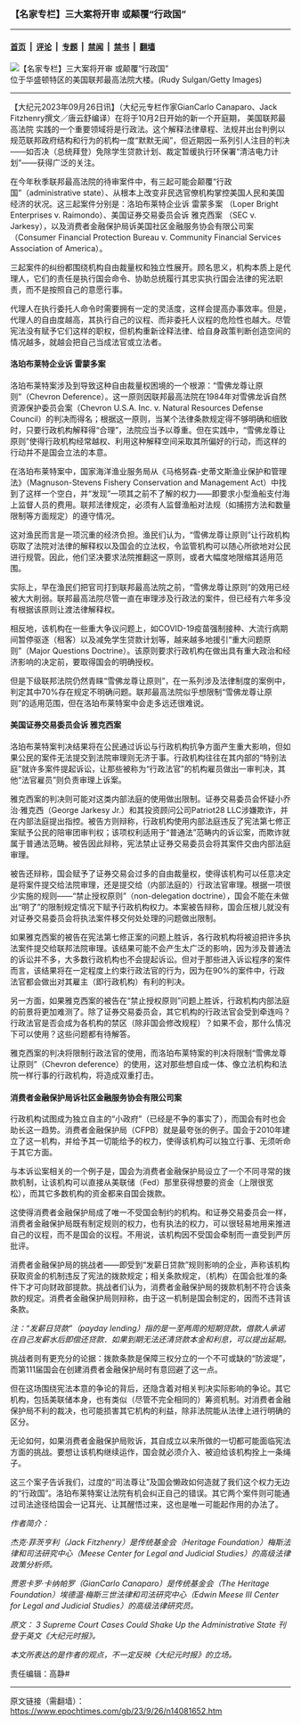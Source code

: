 ### 【名家专栏】三大案将开审 或颠覆“行政国”

---

#### [首页](../../../..?n14081652) &nbsp;|&nbsp; [评论](../../../../../epoch-comment?n14081652) &nbsp;|&nbsp; [专题](../../../../../epoch-special?n14081652) &nbsp;|&nbsp; [禁闻](../../../../../epoch-news?n14081652) &nbsp;|&nbsp; [禁书](../../../../../books?n14081652) &nbsp;|&nbsp; [翻墙](https://github.com/gfw-breaker/nogfw/blob/master/README.md?n14081652)


<div><img alt="【名家专栏】三大案将开审 或颠覆“行政国”" class="attachment-djy_600_400 size-djy_600_400 wp-post-image" src="https://i.epochtimes.com/assets/uploads/2023/09/id14081654-SCOTUS-GettyImages-600x400.jpg"/>
<div class="caption">
 位于华盛顿特区的美国联邦最高法院大楼。(Rudy Sulgan/Getty Images)
</div></div><hr/><div class="post_content" id="artbody" itemprop="articleBody">
 <!-- article content begin -->
 <p>
  【大纪元2023年09月26日讯】（大纪元专栏作家GianCarlo Canaparo、Jack Fitzhenry撰文／唐云舒编译）在将于10月2日开始的新一个开庭期，
  <ok href="https://www.epochtimes.com/gb/tag/%E7%BE%8E%E5%9B%BD%E8%81%94%E9%82%A6%E6%9C%80%E9%AB%98%E6%B3%95%E9%99%A2.html">
   美国联邦最高法院
  </ok>
  实践的一个重要领域将是行政法。这个解释法律章程、法规并出台判例以规范联邦政府结构和行为的机构一度“默默无闻”，但近期因一系列引人注目的判决——如否决（总统拜登）免除学生贷款计划、裁定暂缓执行环保署“清洁电力计划”——获得广泛的关注。
 </p>
 <p>
  在今年秋季联邦最高法院的待审案件中，有三起可能会颠覆“行政国”（administrative state）、从根本上改变非民选官僚机构掌控美国人民和美国经济的状况。这三起案件分别是：洛珀布莱特企业诉
  <ok href="https://www.epochtimes.com/gb/tag/%E9%9B%B7%E8%92%99%E5%A4%9A%E6%A1%88.html">
   雷蒙多案
  </ok>
  （Loper Bright Enterprises v. Raimondo）、美国证券交易委员会诉
  <ok href="https://www.epochtimes.com/gb/tag/%E9%9B%85%E5%85%8B%E8%A5%BF%E6%A1%88.html">
   雅克西案
  </ok>
  （SEC v. Jarkesy），以及消费者金融保护局诉美国社区金融服务协会有限公司案（Consumer Financial Protection Bureau v. Community Financial Services Association of America）。
 </p>
 <p>
  三起案件的纠纷都围绕机构自由裁量权和独立性展开。顾名思义，机构本质上是代理人，它们的责任是执行国会命令、协助总统履行其忠实执行国会法律的宪法职责，而不是按照自己的意愿行事。
 </p>
 <p>
  代理人在执行委托人命令时需要拥有一定的灵活度，这样会提高办事效率。但是，代理人的自由度越高，其执行自己的议程、而非委托人议程的危险性也越大。尽管宪法没有赋予它们这样的职权，但机构重新诠释法律、给自身政策判断创造空间的情况越多，就越会把自己当成法官或立法者。
 </p>
 <h4>
  洛珀布莱特企业诉
  <ok href="https://www.epochtimes.com/gb/tag/%E9%9B%B7%E8%92%99%E5%A4%9A%E6%A1%88.html">
   雷蒙多案
  </ok>
 </h4>
 <p>
  洛珀布莱特案涉及到导致这种自由裁量权困境的一个根源：“雪佛龙尊让原则”（Chevron Deference）。这一原则因联邦最高法院在1984年对雪佛龙诉自然资源保护委员会案（Chevron U.S.A. Inc. v. Natural Resources Defense Council）的判决而得名；根据这一原则，当某个法律条款规定得不够明确和细致时，只要行政机构解释得“合理”，法院应当予以尊重。但在实践中，“雪佛龙尊让原则”使得行政机构经常越权、利用这种解释空间采取其所偏好的行动，而这样的行动并不是国会立法的本意。
 </p>
 <p>
  在洛珀布莱特案中，国家海洋渔业服务局从《马格努森-史蒂文斯渔业保护和管理法》（Magnuson-Stevens Fishery Conservation and Management Act）中找到了这样一个空白，并“发现”一项其之前不了解的权力——即要求小型渔船支付海上监督人员的费用。联邦法律规定，必须有人监督渔船对法规（如捕捞方法和数量限制等方面规定）的遵守情况。
 </p>
 <p>
  这对渔民而言是一项沉重的经济负担。渔民们认为，“雪佛龙尊让原则”让行政机构窃取了法院对法律的解释权以及国会的立法权，令监管机构可以随心所欲地对公民进行规管。因此，他们坚决要求法院推翻这一原则，或者大幅度地限缩其适用范围。
 </p>
 <p>
  实际上，早在渔民们把官司打到联邦最高法院之前，“雪佛龙尊让原则”的效用已经被大大削弱。联邦最高法院尽管一直在审理涉及行政法的案件，但已经有六年多没有根据该原则让渡法律解释权。
 </p>
 <p>
  相反地，该机构在一些重大争议问题上，如COVID-19疫苗强制接种、大流行病期间暂停驱逐（租客）以及减免学生贷款计划等，越来越多地援引“重大问题原则”（Major Questions Doctrine）。该原则要求行政机构在做出具有重大政治和经济影响的决定前，要取得国会的明确授权。
 </p>
 <p>
  但是下级联邦法院仍然青睐“雪佛龙尊让原则”，在一系列涉及法律制度的案例中，判定其中70%存在规定不明确问题。联邦最高法院似乎想限制“雪佛龙尊让原则”的适用范围，但在洛珀布莱特案中会走多远还很难说。
 </p>
 <h4>
  美国证券交易委员会诉
  <ok href="https://www.epochtimes.com/gb/tag/%E9%9B%85%E5%85%8B%E8%A5%BF%E6%A1%88.html">
   雅克西案
  </ok>
 </h4>
 <p>
  洛珀布莱特案判决结果将在公民通过诉讼与行政机构抗争方面产生重大影响，但如果公民的案件无法提交到法院审理则无济于事。行政机构往往在其内部的“特别法庭”就许多案件提起诉讼，让那些被称为“行政法官”的机构雇员做出一审判决，其他“法官雇员”则负责审理上诉案。
 </p>
 <p>
  雅克西案的判决则可能对这类内部法庭的使用做出限制。证券交易委员会怀疑小乔治‧雅克西（George Jarkesy Jr.）和其投资顾问公司Patriot28 LLC涉嫌欺诈，并在内部法庭提出指控。被告方则辩称，行政机构使用内部法庭违反了宪法第七修正案赋予公民的陪审团审判权；该项权利适用于“普通法”范畴内的诉讼案，而欺诈就属于普通法范畴。被告因此辩称，宪法禁止证券交易委员会将其案件交由内部法庭审理。
 </p>
 <p>
  被告还辩称，国会赋予了证券交易会过多的自由裁量权，使得该机构可以任意决定是将案件提交给法院审理，还是提交给（内部法庭的）行政法官审理。根据一项很少实施的规则——“禁止授权原则”（non-delegation doctrine），国会不能在未做出“明了”的限制规定情况下赋予行政机构权力。本案被告辩称，国会压根儿就没有对证券交易委员会将执法案件移交何处处理的问题做出限制。
 </p>
 <p>
  如果雅克西案的被告在宪法第七修正案的问题上胜诉，各行政机构将被迫把许多执法案件提交给联邦法院审理。该结果可能不会产生太广泛的影响，因为涉及普通法的诉讼并不多，大多数行政机构也不会提起诉讼。但对于那些进入诉讼程序的案件而言，该结果将在一定程度上约束行政法官的行为，因为在90%的案件中，行政法官都会做出对其雇主（即行政机构）有利的判决。
 </p>
 <p>
  另一方面，如果雅克西案的被告在“禁止授权原则”问题上胜诉，行政机构内部法庭的前景将更加难测了。除了证券交易委员会，其它机构的行政法官会受到牵连吗？行政法官是否会成为各机构的禁区（除非国会修改规程）？如果不会，那什么情况下可以使用？这些问题都有待解答。
 </p>
 <p>
  雅克西案的判决将限制行政法官的使用，而洛珀布莱特案的判决将限制“雪佛龙尊让原则”（Chevron deference）的使用，这对那些想自成一体、像立法机构和法院一样行事的行政机构，将造成双重打击。
 </p>
 <h4>
  消费者金融保护局诉社区金融服务协会有限公司案
 </h4>
 <p>
  行政机构试图成为独立自主的“小政府”（已经是不争的事实了），而国会有时也会助长这一趋势。消费者金融保护局（CFPB）就是最夸张的例子。国会于2010年建立了这一机构，并给予其一切能给予的权力，使得该机构可以独立行事、无须听命于其它方面。
 </p>
 <p>
  与本诉讼案相关的一个例子是，国会为消费者金融保护局设立了一个不同寻常的拨款机制，让该机构可以直接从美联储（Fed）那里获得想要的资金（上限很宽松），而其它多数机构的资金都来自国会拨款。
 </p>
 <p>
  这使得消费者金融保护局成了唯一不受国会制约的机构。和证券交易委员会一样，消费者金融保护局既有制定规则的权力，也有执法的权力，可以很轻易地用来推进自己的议程，而不是国会的议程。不用说，该机构因不受国会牵制而一直受到严厉批评。
 </p>
 <p>
  消费者金融保护局的挑战者——即受到“发薪日贷款”规则影响的企业，声称该机构获取资金的机制违反了宪法的拨款规定；相关条款规定，（机构）在国会批准的条件下才可向财政部提款。挑战者们认为，消费者金融保护局的拨款机制不符合该条款的规定。消费者金融保护局则辩称，由于这一机制是国会制定的，因而不违背该条款。
 </p>
 <p>
  <em>
   注：“发薪日贷款”（payday lending）指的是一至两周的短期贷款，借款人承诺在自己发薪水后即偿还贷款．如果到期无法还清贷款本金和利息，可以提出延期。
  </em>
 </p>
 <p>
  挑战者则有更充分的论据：拨款条款是保障三权分立的一个不可或缺的“防波堤”，而第111届国会在创建消费者金融保护局时有意回避了这一点。
 </p>
 <p>
  但在这场围绕宪法本意的争论的背后，还隐含着对相关判决实际影响的争论。其它机构，包括美联储本身，也有类似（尽管不完全相同的）筹资机制。对消费者金融保护局不利的裁决，也可能损害其它机构的利益，除非法院能从法律上进行明确的区分。
 </p>
 <p>
  无论如何，如果消费者金融保护局败诉，其自成立以来所做的一切都可能面临宪法方面的挑战。要想让该机构继续运作，国会就必须介入、被迫给该机构拴上一条绳子。
 </p>
 <p>
  这三个案子告诉我们，过度的“司法尊让”及国会懒政如何造就了我们这个权力无边的“行政国”。洛珀布莱特案让法院有机会纠正自己的错误。其它两个案件则可能通过司法途径给国会一记耳光、让其醒悟过来，这也是唯一可能起作用的办法了。
 </p>
 <p>
  <em>
   作者简介：
  </em>
 </p>
 <p>
  <em>
   杰克‧菲茨亨利（Jack Fitzhenry）是传统基金会（Heritage Foundation）梅斯法律和司法研究中心（Meese Center for Legal and Judicial Studies）的高级法律政策分析师。
  </em>
 </p>
 <p>
  <em>
   贾恩卡罗‧卡纳帕罗（GianCarlo Canaparo）是传统基金会（The Heritage Foundation）埃德温‧梅斯三世法律和司法研究中心（Edwin Meese III Center for Legal and Judicial Studies）的高级法律研究员。
  </em>
 </p>
 <p>
  <em>
   原文：
   <ok href="https://www.theepochtimes.com/opinion/3-supreme-court-cases-could-shake-up-the-administrative-state-5483344">
    3 Supreme Court Cases Could Shake Up the Administrative State
   </ok>
   刊登于英文《大纪元时报》。
  </em>
 </p>
 <p>
  <em>
   本文所表达的是作者的观点，不一定反映《大纪元时报》的立场。
  </em>
 </p>
 <p>
  责任编辑：高静#
 </p>
 <!-- article content end -->
 <div id="below_article_ad">
 </div>
</div>


---

原文链接（需翻墙）：https://www.epochtimes.com/gb/23/9/26/n14081652.htm